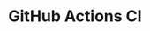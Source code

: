 # GitHub Actions CI







































































































































































































































































































































































































































































